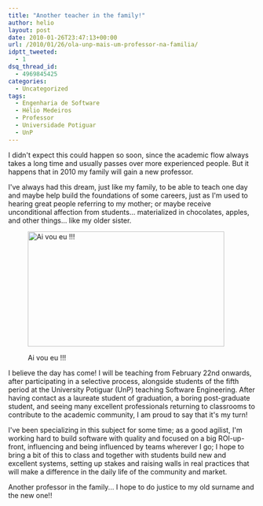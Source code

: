 ```yaml
---
title: "Another teacher in the family!"
author: helio
layout: post
date: 2010-01-26T23:47:13+00:00
url: /2010/01/26/ola-unp-mais-um-professor-na-familia/
idptt_tweeted:
  - 1
dsq_thread_id:
  - 4969845425
categories:
  - Uncategorized
tags:
  - Engenharia de Software
  - Hélio Medeiros
  - Professor
  - Universidade Potiguar
  - UnP
---
```


I didn't expect this could happen so soon, since the academic flow always takes a long time and usually passes over more experienced people. But it happens that in 2010 my family will gain a new professor.

I've always had this dream, just like my family, to be able to teach one day and maybe help build the foundations of some careers, just as I'm used to hearing great people referring to my mother; or maybe receive unconditional affection from students... materialized in chocolates, apples, and other things... like my older sister.

<figure id="attachment_114" style="width: 400px" class="wp-caption aligncenter">

<img class="size-full wp-image-114" src="__PLACEHOLDER__" alt="Ai vou eu !!!" width="400" height="234" srcset="__PLACEHOLDER__ 400w, __PLACEHOLDER__ 300w" sizes="__PLACEHOLDER__" /><figcaption class="wp-caption-text">Ai vou eu !!!</figcaption></figure>

I believe the day has come! I will be teaching from February 22nd onwards, after participating in a selective process, alongside students of the fifth period at the University Potiguar (UnP) teaching Software Engineering. After having contact as a laureate student of graduation, a boring post-graduate student, and seeing many excellent professionals returning to classrooms to contribute to the academic community, I am proud to say that it's my turn!

I've been specializing in this subject for some time; as a good agilist, I'm working hard to build software with quality and focused on a big ROI-up-front, influencing and being influenced by teams wherever I go; I hope to bring a bit of this to class and together with students build new and excellent systems, setting up stakes and raising walls in real practices that will make a difference in the daily life of the community and market.

Another professor in the family... I hope to do justice to my old surname and the new one!!

